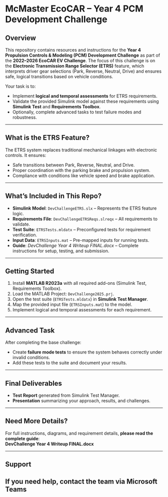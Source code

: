 # McMaster EcoCAR – Year 4 PCM Development Challenge

## Overview
This repository contains resources and instructions for the **Year 4 Propulsion Controls & Modeling (PCM) Development Challenge** as part of the **2022–2026 EcoCAR EV Challenge**. The focus of this challenge is on the **Electronic Transmission Range Selector (ETRS)** feature, which interprets driver gear selections (Park, Reverse, Neutral, Drive) and ensures safe, logical transitions based on vehicle conditions.

Your task is to:
- Implement **logical and temporal assessments** for ETRS requirements.
- Validate the provided Simulink model against these requirements using **Simulink Test** and **Requirements Toolbox**.
- Optionally, complete advanced tasks to test failure modes and robustness.

---

## What is the ETRS Feature?
The ETRS system replaces traditional mechanical linkages with electronic controls. It ensures:
- Safe transitions between Park, Reverse, Neutral, and Drive.
- Proper coordination with the parking brake and propulsion system.
- Compliance with conditions like vehicle speed and brake application.

---

## What’s Included in This Repo?
- **Simulink Model**: `DevChallengeETRS.slx` – Represents the ETRS feature logic.
- **Requirements File**: `DevChallengeETRSReqs.slreqx` – All requirements to validate.
- **Test Suite**: `ETRSTests.mldatx` – Preconfigured tests for requirement verification.
- **Input Data**: `ETRSInputs.mat` – Pre-mapped inputs for running tests.
- **Guide**: *DevChallenge Year 4 Writeup FINAL.docx* – Complete instructions for setup, testing, and submission.

---

## Getting Started
1. Install **MATLAB R2023a** with all required add-ons (Simulink Test, Requirements Toolbox).
2. Load the MATLAB Project: `DevChallenge2025.prj`.
3. Open the test suite (`ETRSTests.mldatx`) in **Simulink Test Manager**.
4. Map the provided input file (`ETRSInputs.mat`) to the model.
5. Implement logical and temporal assessments for each requirement.

---

## Advanced Task
After completing the base challenge:
- Create **failure mode tests** to ensure the system behaves correctly under invalid conditions.
- Add these tests to the suite and document your results.

---

## Final Deliverables
- **Test Report** generated from Simulink Test Manager.
- **Presentation** summarizing your approach, results, and challenges.

---

## Need More Details?
For full instructions, diagrams, and requirement details, **please read the complete guide**:  
**DevChallenge Year 4 Writeup FINAL.docx**

---

## Support
If you need help, contact the team via Microsoft Teams
---
